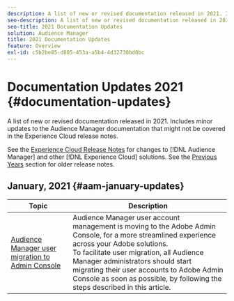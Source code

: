 ```yaml
---
description: A list of new or revised documentation released in 2021. Includes minor updates to the Audience Manager documentation that might not be covered in the Experience Cloud release notes.
seo-description: A list of new or revised documentation released in 2021. Includes minor updates to the Audience Manager documentation that might not be covered in the Experience Cloud release notes.
seo-title: 2021 Documentation Updates
solution: Audience Manager
title: 2021 Documentation Updates
feature: Overview
exl-id: c5b2be85-d805-453a-a5b4-4d32730bd0bc
---
```

# Documentation Updates 2021 {#documentation-updates}

A list of new or revised documentation released in 2021. Includes minor updates to the Audience Manager documentation that might not be covered in the Experience Cloud release notes.

See the [Experience Cloud Release Notes](https://docs.adobe.com/content/help/en/release-notes/experience-cloud/current.html) for changes to [!DNL Audience Manager] and other [!DNL Experience Cloud] solutions. See the [Previous Years](../docs-updates/docs-2020.md) section for older release notes.

## January, 2021 {#aam-january-updates}

| Topic | Description |
|--- |----|
|[Audience Manager user migration to Admin Console](/help/using/features/administration/admin-console-migration.md)| Audience Manager user account management is moving to the Adobe Admin Console, for a more streamlined experience across your Adobe solutions. <br> To facilitate user migration, all Audience Manager administrators should start migrating their user accounts to Adobe Admin Console as soon as possible, by following the steps described in this article. |
